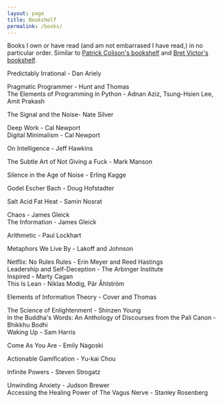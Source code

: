 ```yaml
---
layout: page
title: Bookshelf
permalink: /books/
---
```


Books I own or have read (and am not embarrased I have read,) in no particular
order. Similar to [Patrick Colison's
bookshelf](https://patrickcollison.com/bookshelf) and [Bret Victor's
bookshelf](http://worrydream.com/#!/Links).

Predictably Irrational - Dan Ariely

Pragmatic Programmer - Hunt and Thomas  
The Elements of Programming in Python - Adnan Aziz, Tsung-Hsien Lee, Amit Prakash

The Signal and the Noise- Nate Silver

Deep Work - Cal Newport  
Digital Minimalism - Cal Newport

On Intelligence - Jeff Hawkins

The Subtle Art of Not Giving a Fuck - Mark Manson

Silence in the Age of Noise - Erling Kagge

Godel Escher Bach - Doug Hofstadter

Salt Acid Fat Heat - Samin Nosrat

Chaos - James Gleick  
The Information - James Gleick

Arithmetic - Paul Lockhart

Metaphors We Live By - Lakoff and Johnson

Netflix: No Rules Rules - Erin Meyer and Reed Hastings  
Leadership and Self-Deception - The Arbinger Institute  
Inspired - Marty Cagan  
This Is Lean - Niklas Modig, Pär Åhlström

Elements of Information Theory - Cover and Thomas

The Science of Enlightenment - Shinzen Young  
In the Buddha's Words: An Anthology of Discourses from the Pali Canon - Bhikkhu Bodhi  
Waking Up - Sam Harris

Come As You Are - Emily Nagoski

Actionable Gamification - Yu-kai Chou

Infinite Powers - Steven Strogatz

Unwinding Anxiety - Judson Brewer  
Accessing the Healing Power of The Vagus Nerve - Stanley Rosenberg
